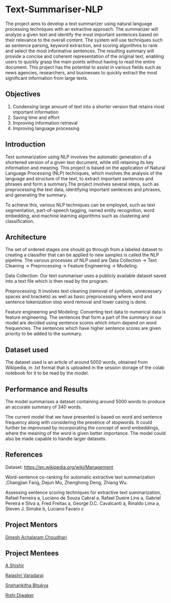# Text-Summariser-NLP

The project aims to develop a text summarizer using natural language processing techniques with an extractive approach. The summarizer will analyze a given text and identify the most important sentences based on their relevance to the overall content. The system will use techniques such as sentence parsing, keyword extraction, and scoring algorithms to rank and select the most informative sentences. The resulting summary will provide a concise and coherent representation of the original text, enabling users to quickly grasp the main points without having to read the entire document. This project has the potential to assist in various fields such as news agencies, researchers, and businesses to quickly extract the most significant information from large texts.

## Objectives
1. Condensing large amount of text into a shorter version that retains most important information
2. Saving time and effort
3. Improving information retrieval
4. Improving language processing

## Introduction
Text summarization using NLP involves the automatic generation of a shortened version of a given text document, while still retaining its key information and meaning. This project is based on the application of Natural Language Processing (NLP) techniques, which involves the analysis of the language and structure of the text, to extract important sentences and phrases and form a summary.The project involves several steps, such as preprocessing the text data, identifying important sentences and phrases, and generating the summary.

To achieve this, various NLP techniques can be employed, such as text segmentation, part-of-speech tagging, named entity recognition, word embedding, and machine learning algorithms such as clustering and classification.
## Architecture

The set of ordered stages one should go through from a labeled dataset to creating a classifier that can be applied to new samples is called the NLP pipeline.
The various processes of NLP used are Data Collection -> Text Cleaning -> Preprocessing -> Feature Engineering -> Modeling.

Data Collection: Our text summariser uses a publicly available dataset saved into a text file which is then read by the program.

Preprocessing: It involves text cleaning (removal of symbols, unnecessary spaces and brackets) as well as basic preprocessing where word and sentence tokenization stop word removal and lower casing is done. 

Feature engineering and Modeling: Converting text data to numerical data is feature engineering. The sentences that form a part of the summary in our model are decided using sentence scores which inturn depend on word frequencies. The sentences which have higher sentence scores are given priority to be added to the summary.  

## Dataset used
The dataset used is an article of around 5000 words, obtained from Wikipedia, in .txt format that is uploaded in the session storage of the colab notebook for it to be read by the model.

## Performance and Results
The model summarises a dataset containing around 5000 words to produce an accurate summary of 340 words.

The current model that we have presented is based on word and sentence frequency along with considering the presence of stopwords. It could further be improvised by incorporating the concept of word embeddings, where the meaning of the word is given better importance. The model could also be made capable to handle larger datasets.


## References
Dataset:  https://en.wikipedia.org/wiki/Management

Word-sentence co-ranking for automatic extractive text summarization ,Changjian Fang, Dejun Mu, Zhenghong Deng, Zhiang Wu.

Assessing sentence scoring techniques for extractive text summarization, Rafael Ferreira a, Luciano de Souza Cabral a, Rafael Dueire Lins a, Gabriel Pereira e Silva a, Fred Freitas a, George D.C. Cavalcanti a, Rinaldo Lima a, Steven J. Simske b, Luciano Favaro c

## Project Mentors
  [Dinesh Achalaram Choudhari](https://github.com/dinesh-0808)

## Project Mentees
  [A Shishir](https://github.com/Sheldon-Cooper-314)
  
  [Rajashri Varadaraj](https://github.com/Rjshri)
  
  [Snehankitha Bhukya](https://github.com/SnehankithaBhukya)
  
  [Rishi Diwaker](https://github.com/rishi-diwaker1)

